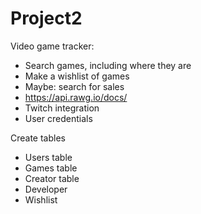 # Project2

Video game tracker:
* Search games, including where they are
* Make a wishlist of games
* Maybe: search for sales
* https://api.rawg.io/docs/
* Twitch integration
* User credentials

Create tables
* Users table
* Games table
* Creator table
* Developer
* Wishlist

